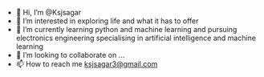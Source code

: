 - 👋 Hi, I’m @Ksjsagar
- 👀 I’m interested in exploring life and what it has to offer
- 🌱 I’m currently learning python and machine learning and pursuing electronics engineering specialising in artificial intelligence and machine learning
- 💞️ I’m looking to collaborate on ...
- 📫 How to reach me ksjsagar3@gmail.com

<!---
Ksjsagar/Ksjsagar is a ✨ special ✨ repository because its `README.md` (this file) appears on your GitHub profile.
You can click the Preview link to take a look at your changes.
--->
